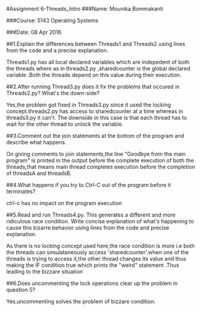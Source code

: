 #Assignment 6-Threads_Intro
###Name: Mounika Bommakanti

###Course: 5143 Operating Systems

###Date: 08 Apr 2016

##1.Explain the differences between Threads1 and Threads2 using lines from the code and a precise explanation.

Threads1.py has all local declared variables which are indepedent of both the threads where as in threads2.py ,sharedcounter is the global declared variable .Both 
the threads depend on this value during their execution.


##2.After running Thread3.py does it fix the problems that occured in Threads2.py? What's the down-side?

Yes,the problem got fixed in Threads3.py since it used the locking concept.threads2.py has access to sharedcounter at a time whereas in threads3.py it can't.
The downside in this case is that each thread has to wait for the other thread to unlock the variable.

##3.Comment out the join statements at the bottom of the program and describe what happens.

On giving comments to join statements,the line "Goodbye from the main program" is printed in the output before the complete execution of both the threads,that means 
main thread completes execution before the completion of threadsA and threadsB.

##4.What happens if you try to Ctrl-C out of the program before it terminates?

ctrl-c has no impact on the program execution

##5.Read and run Threads4.py. This generates a different and more ridiculous race condition. Write concise explanation of what's happening to cause this bizarre behavior using lines from the code and precise explanation.

As there is no locking concept used here,the race condition is more i.e both the threads can simulataneously access 'sharedcounter'.when one of the threads is trying to access
it,the other thread changes its value and thus making the IF condition true which prints the "weird" statement .Thus leading to the bizzare situation

##6.Does uncommenting the lock operations clear up the problem in question 5?

Yes,uncommenting solves the problem of bizzare condition.
